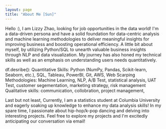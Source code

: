 ```yaml
---
layout: page
title: "About Me [Sun]"
---
```

Hello :), 
I am Lizzy Zhao, looking for job opportunities in the data world! I'm a data-driven persona and have a solid foundation for data-centric analysis and machine learning methodologies to deliver meaningful insights for improving business and boosting operational efficiency. A little bit about myself, by utilizing Python/SQL to unearth valuable business insights through NLP and data visualization. My journey has also honed my technical skills as well as an emphasis on understanding users needs quantitatively. 

df.desribe():
  Quantitative Skills: Python (NumPy, Pandas, Scikit-learn, Seaborn, etc.), SQL, Tableau, PowerBI, Git, AWS, Web Scarping
  Methodologies: Machine Learning, NLP, A/B Test, statistical analysis, UAT Test, customer segementation, marketing strategy, risk management
  Qualitative skills: communication, collobration, project management, 

Last but not least, Currently, I am a statistics student at Columbia University and eagerly soaking up knowledge to enhance my data analysis skills!
In my spare time, I passionate about hip-hop/k-pop dancing and delving into interesting projects. Feel free to explore my projects and I'm excitedly anticipating our conversation via email!
